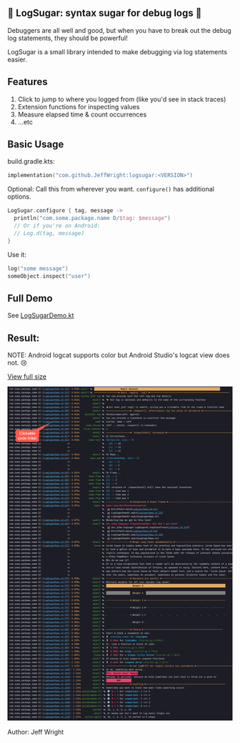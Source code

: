 ## 🍬 LogSugar: syntax sugar for debug logs 🍬

Debuggers are all well and good, but when you have to break out the debug log statements, they should be powerful!

LogSugar is a small library intended to make debugging via log statements easier.

## Features
1. Click to jump to where you logged from (like you'd see in stack traces)
2. Extension functions for inspecting values
3. Measure elapsed time & count occurrences
4. ...etc

## Basic Usage

build.gradle.kts:
```kotlin
implementation("com.github.JeffWright:logsugar:<VERSION>")
```
Optional: Call this from wherever you want. `configure()` has additional options.
```kotlin
LogSugar.configure { tag, message ->
  println("com.some.package.name D/$tag: $message")
  // Or if you're on Android:
  // Log.d(tag, message)
}
```

Use it:
```kotlin
log("some message")
someObject.inspect("user")
```

## Full Demo

See [LogSugarDemo.kt](src/main/kotlin/LogSugarDemo.kt)

## Result:
NOTE: Android logcat supports color but Android Studio's logcat view does not. 😢

[View full size](img/result.png)

![](img/result.png)

Author: Jeff Wright
